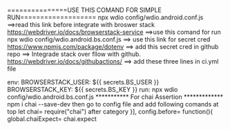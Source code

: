 ===============USE THIS COMAND FOR SIMPLE RUN===================
 npx wdio config/wdio.android.conf.js
==>read this link before integrate with broswer stack 
https://webdriver.io/docs/browserstack-service
==>use this comand for run 
 npx wdio config/wdio.android.bs.conf.js
==> use this link for secret cred
https://www.npmjs.com/package/dotenv
==> add this secret cred in github repo
==> Integrade stack over fllow with github.
https://webdriver.io/docs/githubactions/
==> add these three lines in ci.yml file 
 
 env:
            BROWSERSTACK_USER: ${{ secrets.BS_USER }}
            BROWSERSTACK_KEY: ${{ secrets.BS_KEY }}
          run:  npx wdio config/wdio.android.bs.conf.js 
          *********** For chai Assertion *************
          npm i chai --save-dev
          then go to config file and add following comands
          at top 
          let chai= require("chai")
          after category 
           }],
    config.before= function(){
        global.chaiExpect= chai.expect
